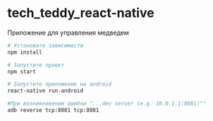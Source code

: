 # tech_teddy_react-native
Приложение для управления медведем


``` bash
# Установите зависимости
npm install

# Запустите проект
npm start

# Запустите приложение на android
react-native run-android

#При возникновении ошибки "...dev server (e.g. 10.0.1.1:8081)""
adb reverse tcp:8081 tcp:8081
```
